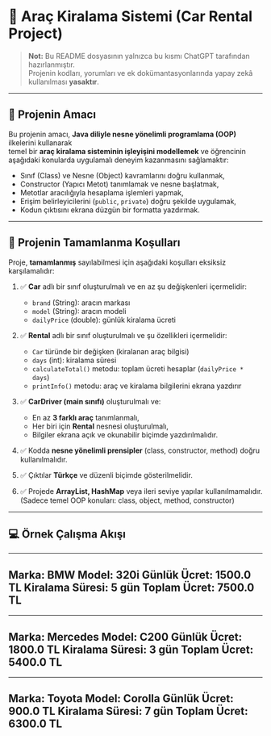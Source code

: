 # 🚗 Araç Kiralama Sistemi (Car Rental Project)

> **Not:** Bu README dosyasının yalnızca bu kısmı ChatGPT tarafından hazırlanmıştır.  
> Projenin kodları, yorumları ve ek dokümantasyonlarında yapay zekâ kullanılması **yasaktır**.  

---

## 🎯 Projenin Amacı

Bu projenin amacı, **Java diliyle nesne yönelimli programlama (OOP)** ilkelerini kullanarak  
temel bir **araç kiralama sisteminin işleyişini modellemek** ve öğrencinin aşağıdaki konularda uygulamalı deneyim kazanmasını sağlamaktır:

- Sınıf (Class) ve Nesne (Object) kavramlarını doğru kullanmak,  
- Constructor (Yapıcı Metot) tanımlamak ve nesne başlatmak,  
- Metotlar aracılığıyla hesaplama işlemleri yapmak,  
- Erişim belirleyicilerini (`public`, `private`) doğru şekilde uygulamak,  
- Kodun çıktısını ekrana düzgün bir formatta yazdırmak.  

---

## 🧾 Projenin Tamamlanma Koşulları

Proje, **tamamlanmış** sayılabilmesi için aşağıdaki koşulları eksiksiz karşılamalıdır:

1. ✅ **Car** adlı bir sınıf oluşturulmalı ve en az şu değişkenleri içermelidir:  
   - `brand` (String): aracın markası  
   - `model` (String): aracın modeli  
   - `dailyPrice` (double): günlük kiralama ücreti  

2. ✅ **Rental** adlı bir sınıf oluşturulmalı ve şu özellikleri içermelidir:  
   - `Car` türünde bir değişken (kiralanan araç bilgisi)  
   - `days` (int): kiralama süresi  
   - `calculateTotal()` metodu: toplam ücreti hesaplar (`dailyPrice * days`)  
   - `printInfo()` metodu: araç ve kiralama bilgilerini ekrana yazdırır  

3. ✅ **CarDriver (main sınıfı)** oluşturulmalı ve:  
   - En az **3 farklı araç** tanımlanmalı,  
   - Her biri için **Rental** nesnesi oluşturulmalı,  
   - Bilgiler ekrana açık ve okunabilir biçimde yazdırılmalıdır.  

4. ✅ Kodda **nesne yönelimli prensipler** (class, constructor, method) doğru kullanılmalıdır.  

5. ✅ Çıktılar **Türkçe** ve düzenli biçimde gösterilmelidir.  

6. ✅ Projede **ArrayList, HashMap** veya ileri seviye yapılar kullanılmamalıdır.  
   (Sadece temel OOP konuları: class, object, method, constructor)  

---

## 💻 Örnek Çalışma Akışı

---------------------
Marka: BMW
Model: 320i
Günlük Ücret: 1500.0 TL
Kiralama Süresi: 5 gün
Toplam Ücret: 7500.0 TL
---------------------

---------------------
Marka: Mercedes
Model: C200
Günlük Ücret: 1800.0 TL
Kiralama Süresi: 3 gün
Toplam Ücret: 5400.0 TL
---------------------

---------------------
Marka: Toyota
Model: Corolla
Günlük Ücret: 900.0 TL
Kiralama Süresi: 7 gün
Toplam Ücret: 6300.0 TL
---------------------

